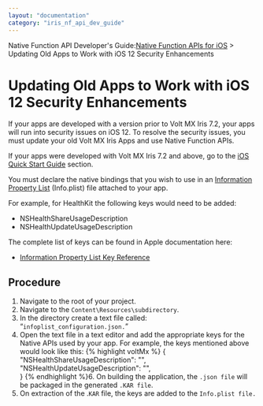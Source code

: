 ```yaml
---
layout: "documentation"
category: "iris_nf_api_dev_guide"
---
```

                           

Native Function API Developer's Guide:[Native Function APIs for iOS](native_function_apis_for_ios.html) > Updating Old Apps to Work with iOS 12 Security Enhancements

Updating Old Apps to Work with iOS 12 Security Enhancements
===========================================================

If your apps are developed with a version prior to Volt MX Iris 7.2, your apps will run into security issues on iOS 12. To resolve the security issues, you must update your old Volt MX Iris Apps and use Native Function APIs.

If your apps were developed with Volt MX Iris 7.2 and above, go to the [iOS Quick Start Guide](ios_quickstart.html#i) section.

You must declare the native bindings that you wish to use in an [Information Property List](https://developer.apple.com/library/content/documentation/General/Reference/InfoPlistKeyReference/Articles/AboutInformationPropertyListFiles.html) (Info.plist) file attached to your app.

For example, for HealthKit the following keys would need to be added:

*   NSHealthShareUsageDescription
*   NSHealthUpdateUsageDescription

The complete list of keys can be found in Apple documentation here:

*   [Information Property List Key Reference](https://developer.apple.com/library/content/documentation/General/Reference/InfoPlistKeyReference/Articles/CocoaKeys.html#//apple_ref/doc/uid/TP40009251-SW1)

Procedure
---------

1.  Navigate to the root of your project.
2.  Navigate to the `Content\Resources\subdirectory`.
3.  In the directory create a text file called: “`infoplist_configuration.json.`”
4.  Open the text file in a text editor and add the appropriate keys for the Native APIs used by your app. For example, the keys mentioned above would look like this:
{% highlight voltMx %}                {  
"NSHealthShareUsageDescription": "",  
"NSHealthUpdateUsageDescription": "",  
}
{% endhighlight %}6.  On building the application, the `.json file` will be packaged in the generated `.KAR file`.
7.  On extraction of the .`KAR` file, the keys are added to the `Info.plist file.`
